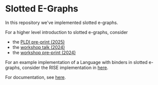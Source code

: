 Slotted E-Graphs
================

In this repository we've implemented slotted e-graphs.

For a higher level introduction to slotted e-graphs, consider
* the [PLDI pre-print (2025)](https://steuwer.info/files/publications/2025/PLDI-2025.pdf)
* the [workshop talk (2024)](https://www.youtube.com/watch?v=4Cg365LVbYg)
* the [workshop pre-print (2024)](https://michel.steuwer.info/files/publications/2024/EGRAPHS-2024.pdf)

For an example implementation of a Language with binders in slotted e-graphs,
consider the RISE implementation in [here](https://github.com/memoryleak47/slotted-egraphs/tree/main/tests/rise/mod.rs).

For documentation, see [here](https://docs.rs/slotted-egraphs/latest/slotted_egraphs/).
